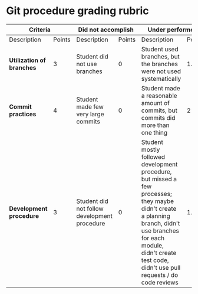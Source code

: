 # Git procedure grading rubric

<table><thead>
  <tr>
    <th colspan="2">Criteria</th>
    <th colspan="2">Did not accomplish</th>
    <th colspan="2">Under performed</th>
    <th colspan="2">Met expectations</th>
  </tr></thead>
<tbody>
  <tr>
    <td>Description</td>
    <td>Points</td>
    <td>Description</td>
    <td>Points</td>
    <td>Description</td>
    <td>Points</td>
    <td>Description</td>
    <td>Points</td>
  </tr>
  <tr>
    <td><b>Utilization of branches</b></td>
    <td>3</td>
    <td>Student did not use branches</td>
    <td>0</td>
    <td>Student used branches, but the branches were not used systematically</td>
    <td>1.5</td>
    <td>Student used branches effectively</td>
    <td>3</td>
  </tr>
  <tr>
    <td><b>Commit practices</b></td>
    <td>4</td>
    <td>Student made few very large commits</td>
    <td>0</td>
    <td>Student made a reasonable amount of commits, but commits did more than one thing</td>
    <td>2</td>
    <td>Student made atomic commits that only do one thing</td>
    <td>4</td>
  </tr>
  <tr>
    <td><b>Development procedure</b></td>
    <td>3</td>
    <td>Student did not follow development procedure</td>
    <td>0</td>
    <td>Student mostly followed development procedure, but missed a few processes; they maybe didn't create a planning branch, didn't use branches for each module, didn't create test code, didn't use pull requests / do code reviews</td>
    <td>1.5</td>
    <td>Student followed development procedure (started with planning branch, created branches for each module, tested code, used pull requests, etc.)</td>
    <td>3</td>
  </tr>
</tbody></table>

